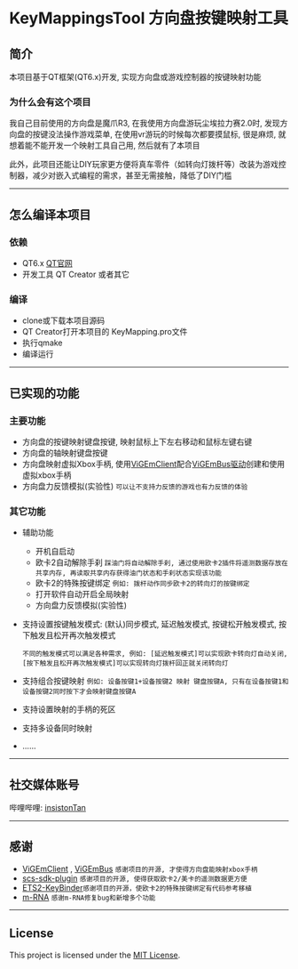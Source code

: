 # KeyMappingsTool 方向盘按键映射工具
## 简介
本项目基于QT框架(QT6.x)开发, 实现方向盘或游戏控制器的按键映射功能
### 为什么会有这个项目

我自己目前使用的方向盘是魔爪R3, 在我使用方向盘游玩尘埃拉力赛2.0时, 发现方向盘的按键没法操作游戏菜单, 在使用vr游玩的时候每次都要摸鼠标, 很是麻烦, 就想着能不能开发一个映射工具自己用, 然后就有了本项目

此外，此项目还能让DIY玩家更方便将真车零件（如转向灯拨杆等）改装为游戏控制器，减少对嵌入式编程的需求，甚至无需接触，降低了DIY门槛

---

## 怎么编译本项目
### 依赖
- QT6.x [QT官网](https://www.qt.io/)
- 开发工具 QT Creator 或者其它
### 编译
- clone或下载本项目源码
- QT Creator打开本项目的 KeyMapping.pro文件
- 执行qmake
- 编译运行

---

## 已实现的功能
### 主要功能
- 方向盘的按键映射键盘按键, 映射鼠标上下左右移动和鼠标左键右键
- 方向盘的轴映射键盘按键
- 方向盘映射虚拟Xbox手柄, 使用[ViGEmClient](https://github.com/nefarius/ViGEmClient)配合[ViGEmBus驱动](https://github.com/nefarius/ViGEmBus)创建和使用虚拟xbox手柄
- 方向盘力反馈模拟(实验性) `可以让不支持力反馈的游戏也有力反馈的体验`
### 其它功能

- 辅助功能
  - 开机自启动
  - 欧卡2自动解除手刹 `踩油门将自动解除手刹, 通过使用欧卡2插件将遥测数据存放在共享内存, 再读取共享内存获得油门状态和手刹状态实现该功能`
  - 欧卡2的特殊按键绑定 `例如: 拨杆动作同步欧卡2的转向灯的按键绑定`
  - 打开软件自动开启全局映射
  - 方向盘力反馈模拟(实验性)

- 支持设置按键触发模式: (默认)同步模式, 延迟触发模式, 按键松开触发模式, 按下触发且松开再次触发模式

  `不同的触发模式可以满足各种需求, 例如: [延迟触发模式]可以实现欧卡转向灯自动关闭, [按下触发且松开再次触发模式]可以实现转向灯拨杆回正就关闭转向灯`

- 支持组合按键映射 `例如: 设备按键1+设备按键2 映射 键盘按键A, 只有在设备按键1和设备按键2同时按下才会映射键盘按键A`

- 支持设置映射的手柄的死区


- 支持多设备同时映射
- ......
--- 

## 社交媒体账号
哔哩哔哩: [insistonTan](https://space.bilibili.com/254052051)

---

## 感谢
- [ViGEmClient](https://github.com/nefarius/ViGEmClient) , [ViGEmBus](https://github.com/nefarius/ViGEmBus) `感谢项目的开源, 才使得方向盘能映射xbox手柄`
- [scs-sdk-plugin](https://github.com/RenCloud/scs-sdk-plugin/tree/V.1.12.1) `感谢项目的开源, 使得获取欧卡2/美卡的遥测数据更方便`
- [ETS2-KeyBinder](https://github.com/Sab1e-GitHub/ETS2-KeyBinder)`感谢项目的开源，使欧卡2的特殊按键绑定有代码参考移植`
- [m-RNA](https://github.com/m-RNA) `感谢m-RNA修复bug和新增多个功能`

---

## License
This project is licensed under the [MIT License](LICENSE).

